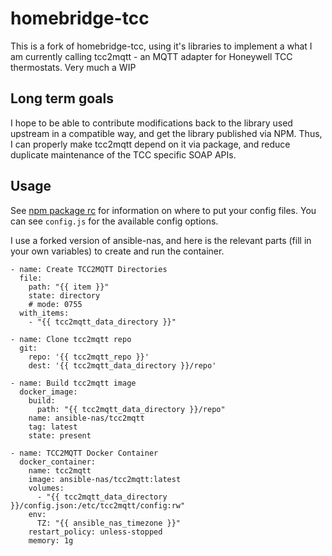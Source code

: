# homebridge-tcc
This is a fork of homebridge-tcc, using it's libraries to implement a what I am currently calling tcc2mqtt - an MQTT adapter for Honeywell TCC thermostats. Very much a WIP

## Long term goals
I hope to be able to contribute modifications back to the library used upstream in a compatible way, and get the library published via NPM. Thus, I can properly make tcc2mqtt depend on it via package, and reduce duplicate maintenance of the TCC specific SOAP APIs.

## Usage
See [npm package rc](https://www.npmjs.com/package/rc) for information on where to put your config files. You can see `config.js` for the available config options.

I use a forked version of ansible-nas, and here is the relevant parts (fill in your own variables) to create and run the container.

```
- name: Create TCC2MQTT Directories
  file:
    path: "{{ item }}"
    state: directory
    # mode: 0755
  with_items:
    - "{{ tcc2mqtt_data_directory }}"

- name: Clone tcc2mqtt repo
  git:
    repo: '{{ tcc2mqtt_repo }}'
    dest: '{{ tcc2mqtt_data_directory }}/repo'

- name: Build tcc2mqtt image
  docker_image:
    build:
      path: "{{ tcc2mqtt_data_directory }}/repo"
    name: ansible-nas/tcc2mqtt
    tag: latest
    state: present

- name: TCC2MQTT Docker Container
  docker_container:
    name: tcc2mqtt
    image: ansible-nas/tcc2mqtt:latest
    volumes:
      - "{{ tcc2mqtt_data_directory }}/config.json:/etc/tcc2mqtt/config:rw"
    env:
      TZ: "{{ ansible_nas_timezone }}"
    restart_policy: unless-stopped
    memory: 1g
```
